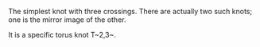 The simplest knot with three crossings. There are actually two such
knots; one is the mirror image of the other.

It is a specific torus knot T~2,3~.
